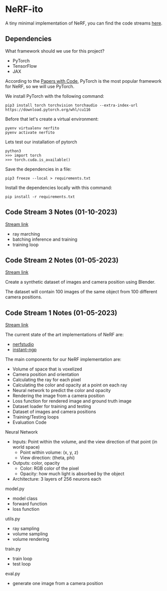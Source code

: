 # NeRF-ito

A tiny minimal implementation of NeRF, you can find the code streams [here](https://youtu.be/fbpNR-qnOrI).


## Dependencies

What framework should we use for this project?

- PyTorch
- TensorFlow
- JAX

According to the [Papers with Code](https://paperswithcode.com/trends), PyTorch is the most popular framework for NeRF, so we will use PyTorch.

We install PyTorch with the following command:

```
pip3 install torch torchvision torchaudio --extra-index-url https://download.pytorch.org/whl/cu116
```

Before that let's create a virtual environment:

```
pyenv virtualenv nerfito
pyenv activate nerfito
```

Lets test our installation of pytorch

```
python3
>>> import torch
>>> torch.cuda.is_available()
```

Save the dependencies in a file:

```
pip3 freeze --local > requirements.txt
```

Install the dependencies locally with this command:

```
pip install -r requirements.txt
```

## Code Stream 3 Notes (01-10-2023)

[Stream link](https://youtu.be/D8IgmuEdqmA)

- ray marching
- batching inference and training
- training loop


## Code Stream 2 Notes (01-05-2023)

[Stream link](https://youtu.be/uZEXtGBRw1w)

Create a synthetic dataset of images and camera position using Blender.

The dataset will contain 100 images of the same object from 100 different camera positions.



## Code Stream 1 Notes (01-05-2023)

[Stream link](https://youtu.be/fbpNR-qnOrI)

The current state of the art implementations of NeRF are:
- [nerfstudio](https://github.com/nerfstudio-project/nerfstudio)
- [instant-ngp](https://github.com/NVlabs/instant-ngp)

The main components for our NeRF implementation are:

- Volume of space that is voxelized
- Camera position and orientation
- Calculating the ray for each pixel
- Calculating the color and opacity at a point on each ray
- Neural network to predict the color and opacity
- Rendering the image from a camera position
- Loss function for rendered image and ground truth image
- Dataset loader for training and testing
- Dataset of images and camera positions
- Training/Testing loops
- Evaluation Code

Neural Network
- Inputs: Point within the volume, and the view direction of that point (in world space)
    - Point within volume: (x, y, z)
    - View direction: (theta, phi)
- Outputs: color, opacity
    - Color: RGB color of the pixel
    - Opacity: how much light is absorbed by the object 
- Architecture: 3 layers of 256 neurons each


model.py
- model class
- forward function
- loss function

utils.py
- ray sampling
- volume sampling
- volume rendering

train.py
- train loop
- test loop

eval.py
- generate one image from a camera position